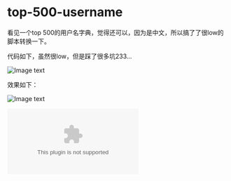 # top-500-username
看见一个top 500的用户名字典，觉得还可以，因为是中文，所以搞了了很low的脚本转换一下。

代码如下，虽然很low，但是踩了很多坑233...

![Image text](https://github.com/rakjong/top-500-username/blob/master/images/daima.png)

效果如下：

![Image text](https://github.com/rakjong/top-500-username/blob/master/images/xiaoguo.png)

![Image text](www.baidu.com)
